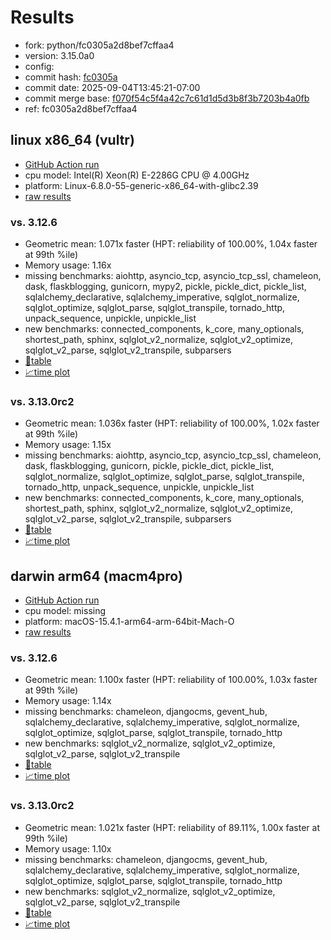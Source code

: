 # Results

- fork: python/fc0305a2d8bef7cffaa4
- version: 3.15.0a0
- config: 
- commit hash: [fc0305a](https://github.com/python/cpython/commit/fc0305a)
- commit date: 2025-09-04T13:45:21-07:00
- commit merge base: [f070f54c5f4a42c7c61d1d5d3b8f3b7203b4a0fb](https://github.com/python/cpython/commit/f070f54c5f4a42c7c61d1d5d3b8f3b7203b4a0fb)
- ref: fc0305a2d8bef7cffaa4

## linux x86_64 (vultr)

- [GitHub Action run](https://github.com/facebookexperimental/free-threading-benchmarking/actions/runs/17480103848)
- cpu model: Intel(R) Xeon(R) E-2286G CPU @ 4.00GHz
- platform: Linux-6.8.0-55-generic-x86_64-with-glibc2.39
- [raw results](bm-20250904-vultr-x86_64-python-fc0305a2d8bef7cffaa4-3.15.0a0-fc0305a.json)

### vs. 3.12.6

- Geometric mean: 1.071x faster (HPT: reliability of 100.00%, 1.04x faster at 99th %ile)
- Memory usage: 1.16x
- missing benchmarks: aiohttp, asyncio_tcp, asyncio_tcp_ssl, chameleon, dask, flaskblogging, gunicorn, mypy2, pickle, pickle_dict, pickle_list, sqlalchemy_declarative, sqlalchemy_imperative, sqlglot_normalize, sqlglot_optimize, sqlglot_parse, sqlglot_transpile, tornado_http, unpack_sequence, unpickle, unpickle_list
- new benchmarks: connected_components, k_core, many_optionals, shortest_path, sphinx, sqlglot_v2_normalize, sqlglot_v2_optimize, sqlglot_v2_parse, sqlglot_v2_transpile, subparsers
- [📄table](bm-20250904-vultr-x86_64-python-fc0305a2d8bef7cffaa4-3.15.0a0-fc0305a-vs-3.12.6.md)
- [📈time plot](bm-20250904-vultr-x86_64-python-fc0305a2d8bef7cffaa4-3.15.0a0-fc0305a-vs-3.12.6.svg)

### vs. 3.13.0rc2

- Geometric mean: 1.036x faster (HPT: reliability of 100.00%, 1.02x faster at 99th %ile)
- Memory usage: 1.15x
- missing benchmarks: aiohttp, asyncio_tcp, asyncio_tcp_ssl, chameleon, dask, flaskblogging, gunicorn, pickle, pickle_dict, pickle_list, sqlglot_normalize, sqlglot_optimize, sqlglot_parse, sqlglot_transpile, tornado_http, unpack_sequence, unpickle, unpickle_list
- new benchmarks: connected_components, k_core, many_optionals, shortest_path, sphinx, sqlglot_v2_normalize, sqlglot_v2_optimize, sqlglot_v2_parse, sqlglot_v2_transpile, subparsers
- [📄table](bm-20250904-vultr-x86_64-python-fc0305a2d8bef7cffaa4-3.15.0a0-fc0305a-vs-3.13.0rc2.md)
- [📈time plot](bm-20250904-vultr-x86_64-python-fc0305a2d8bef7cffaa4-3.15.0a0-fc0305a-vs-3.13.0rc2.svg)

## darwin arm64 (macm4pro)

- [GitHub Action run](https://github.com/facebookexperimental/free-threading-benchmarking/actions/runs/17480103848)
- cpu model: missing
- platform: macOS-15.4.1-arm64-arm-64bit-Mach-O
- [raw results](bm-20250904-macm4pro-arm64-python-fc0305a2d8bef7cffaa4-3.15.0a0-fc0305a.json)

### vs. 3.12.6

- Geometric mean: 1.100x faster (HPT: reliability of 100.00%, 1.03x faster at 99th %ile)
- Memory usage: 1.14x
- missing benchmarks: chameleon, djangocms, gevent_hub, sqlalchemy_declarative, sqlalchemy_imperative, sqlglot_normalize, sqlglot_optimize, sqlglot_parse, sqlglot_transpile, tornado_http
- new benchmarks: sqlglot_v2_normalize, sqlglot_v2_optimize, sqlglot_v2_parse, sqlglot_v2_transpile
- [📄table](bm-20250904-macm4pro-arm64-python-fc0305a2d8bef7cffaa4-3.15.0a0-fc0305a-vs-3.12.6.md)
- [📈time plot](bm-20250904-macm4pro-arm64-python-fc0305a2d8bef7cffaa4-3.15.0a0-fc0305a-vs-3.12.6.svg)

### vs. 3.13.0rc2

- Geometric mean: 1.021x faster (HPT: reliability of 89.11%, 1.00x faster at 99th %ile)
- Memory usage: 1.10x
- missing benchmarks: chameleon, djangocms, gevent_hub, sqlalchemy_declarative, sqlalchemy_imperative, sqlglot_normalize, sqlglot_optimize, sqlglot_parse, sqlglot_transpile, tornado_http
- new benchmarks: sqlglot_v2_normalize, sqlglot_v2_optimize, sqlglot_v2_parse, sqlglot_v2_transpile
- [📄table](bm-20250904-macm4pro-arm64-python-fc0305a2d8bef7cffaa4-3.15.0a0-fc0305a-vs-3.13.0rc2.md)
- [📈time plot](bm-20250904-macm4pro-arm64-python-fc0305a2d8bef7cffaa4-3.15.0a0-fc0305a-vs-3.13.0rc2.svg)


